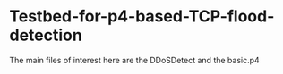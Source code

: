 # Testbed-for-p4-based-TCP-flood-detection

The main files of interest here are the DDoSDetect and the basic.p4

